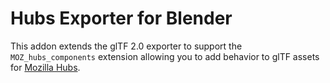 # Hubs Exporter for Blender

This addon extends the glTF 2.0 exporter to support the `MOZ_hubs_components` extension allowing you to add behavior to glTF assets for [Mozilla Hubs](https://hubs.mozilla.com).